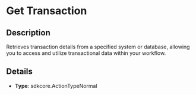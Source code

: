
# Get Transaction

## Description

Retrieves transaction details from a specified system or database, allowing you to access and utilize transactional data within your workflow.

## Details

- **Type**: sdkcore.ActionTypeNormal
